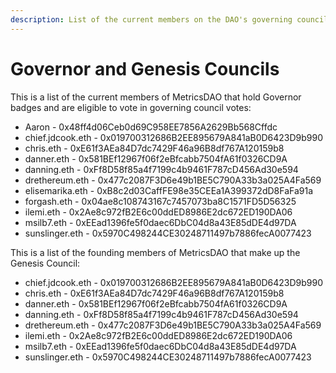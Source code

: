 ```yaml
---
description: List of the current members on the DAO's governing council
---
```


# Governor and Genesis Councils

This is a list of the current members of MetricsDAO that hold Governor badges and are eligible to vote in governing council votes:

* Aaron - 0x48ff4d06Ceb0d69C958EE7856A2629Bb568Cffdc
* chief.jdcook.eth - 0x019700312686B2EE895679A841aB0D6423D9b990
* chris.eth - 0xE61f3AEa84D7dc7429F46a96B8df767A120159b8
* danner.eth - 0x581BEf12967f06f2eBfcabb7504fA61f0326CD9A
* danning.eth - 0xFf8D58f85a4f7199c4b9461F787cD456Ad30e594
* drethereum.eth - 0x477c2087F3D6e49b1BE5C790A33b3a025A4Fa569
* elisemarika.eth - 0xB8c2d03CaffFE98e35CEEa1A399372dD8FaFa91a
* forgash.eth - 0x04ae8c108743167c7457073ba8C1571FD5D56325
* ilemi.eth - 0x2Ae8c972fB2E6c00ddED8986E2dc672ED190DA06
* msilb7.eth - 0xEEad1396fe5f0daec6DbC04d8a43E85dDE4d97DA
* sunslinger.eth - 0x5970C498244CE30248711497b7886fecA0077423

This is a list of the founding members of MetricsDAO that make up the Genesis Council:

* chief.jdcook.eth - 0x019700312686B2EE895679A841aB0D6423D9b990
* chris.eth - 0xE61f3AEa84D7dc7429F46a96B8df767A120159b8
* danner.eth - 0x581BEf12967f06f2eBfcabb7504fA61f0326CD9A
* danning.eth - 0xFf8D58f85a4f7199c4b9461F787cD456Ad30e594
* drethereum.eth - 0x477c2087F3D6e49b1BE5C790A33b3a025A4Fa569
* ilemi.eth - 0x2Ae8c972fB2E6c00ddED8986E2dc672ED190DA06
* msilb7.eth - 0xEEad1396fe5f0daec6DbC04d8a43E85dDE4d97DA
* sunslinger.eth - 0x5970C498244CE30248711497b7886fecA0077423

